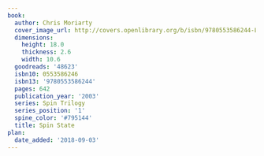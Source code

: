 ```yaml
---
book:
  author: Chris Moriarty
  cover_image_url: http://covers.openlibrary.org/b/isbn/9780553586244-L.jpg
  dimensions:
    height: 18.0
    thickness: 2.6
    width: 10.6
  goodreads: '48623'
  isbn10: 0553586246
  isbn13: '9780553586244'
  pages: 642
  publication_year: '2003'
  series: Spin Trilogy
  series_position: '1'
  spine_color: '#795144'
  title: Spin State
plan:
  date_added: '2018-09-03'
---
```

